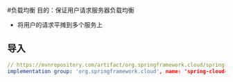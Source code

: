 #负载均衡
目的：保证用户请求服务器负载均衡
- 将用户的请求平摊到多个服务上
## 导入
```yml 
// https://mvnrepository.com/artifact/org.springframework.cloud/spring-cloud-starter-ribbon
implementation group: 'org.springframework.cloud', name: 'spring-cloud-starter-ribbon', version: '1.4.6.RELEASE'

```

